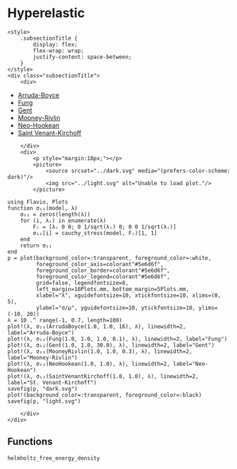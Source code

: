 # Hyperelastic

```@raw html
<style>
    .subsectionTitle {
        display: flex;
        flex-wrap: wrap;
        justify-content: space-between;
    }
</style>
<div class="subsectionTitle">
    <div>
```

* [Arruda-Boyce](hyperelastic/arruda_boyce.md)
* [Fung](hyperelastic/fung.md)
* [Gent](hyperelastic/gent.md)
* [Mooney-Rivlin](hyperelastic/mooney_rivlin.md)
* [Neo-Hookean](hyperelastic/neo_hookean.md)
* [Saint Venant-Kirchoff](hyperelastic/saint_venant_kirchoff.md)

```@raw html
    </div>
    <div>
        <p style="margin:18px;"></p>
        <picture>
            <source srcset="../dark.svg" media="(prefers-color-scheme: dark)"/>
            <img src="../light.svg" alt="Unable to load plot."/>
        </picture>
```

```@setup
using Flavio, Plots
function σ₁₁(model, λ)
    σ₁₁ = zeros(length(λ))
    for (i, λᵢ) in enumerate(λ)
        Fᵢ = [λᵢ 0 0; 0 1/sqrt(λᵢ) 0; 0 0 1/sqrt(λᵢ)]
        σ₁₁[i] = cauchy_stress(model, Fᵢ)[1, 1]
    end
    return σ₁₁
end
p = plot(background_color=:transparent, foreground_color=:white,
         foreground_color_axis=colorant"#5e6d6f",
         foreground_color_border=colorant"#5e6d6f",
         foreground_color_legend=colorant"#5e6d6f",
         grid=false, legendfontsize=8,
         left_margin=10Plots.mm, bottom_margin=5Plots.mm,
         xlabel="λ", xguidefontsize=10, xtickfontsize=10, xlims=(0, 5),
         ylabel="σ/μ", yguidefontsize=10, ytickfontsize=10, ylims=(-10, 20))
λ = 10 .^ range(-1, 0.7, length=100)
plot!(λ, σ₁₁(ArrudaBoyce(1.0, 1.0, 16), λ), linewidth=2, label="Arruda-Boyce")
plot!(λ, σ₁₁(Fung(1.0, 1.0, 1.0, 0.1), λ), linewidth=2, label="Fung")
plot!(λ, σ₁₁(Gent(1.0, 1.0, 30.0), λ), linewidth=2, label="Gent")
plot!(λ, σ₁₁(MooneyRivlin(1.0, 1.0, 0.3), λ), linewidth=2, label="Mooney-Rivlin")
plot!(λ, σ₁₁(NeoHookean(1.0, 1.0), λ), linewidth=2, label="Neo-Hookean")
plot!(λ, σ₁₁(SaintVenantKirchoff(1.0, 1.0), λ), linewidth=2, label="St. Venant-Kirchoff")
savefig(p, "dark.svg")
plot!(background_color=:transparent, foreground_color=:black)
savefig(p, "light.svg")
```

```@raw html
    </div>
</div>
```

## Functions

```@docs
helmholtz_free_energy_density
```
